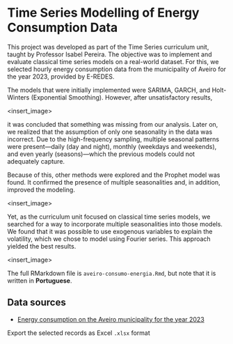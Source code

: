 # Time Series Modelling of Energy Consumption Data

This project was developed as part of the Time Series curriculum unit,
taught by Professor Isabel Pereira. The objective was to implement and evaluate
classical time series models on a real-world dataset. For this, we selected
hourly energy consumption data from the municipality of
Aveiro for the year 2023, provided by E-REDES.

The models that were initially implemented were SARIMA, GARCH, and
Holt-Winters (Exponential Smoothing). However, after unsatisfactory results,

<insert_image>

it was concluded that something was missing from our analysis. Later on, we
realized that the assumption of only one seasonality in the data was
incorrect. Due to the high-frequency sampling, multiple seasonal patterns were
present—daily (day and night), monthly (weekdays and weekends), and even yearly
(seasons)—which the previous models could not adequately capture.

Because of this, other methods were explored and the Prophet model was found.
It confirmed the presence of multiple seasonalities and, in addition,
improved the modeling.

<insert_image>

Yet, as the curriculum unit focused on classical time series models, we searched
for a way to incorporate multiple seasonalities into those models. We found that
it was possible to use exogenous variables to explain the volatility, which we
chose to model using Fourier series. This approach yielded the best results.

<insert_image>

The full RMarkdown file is `aveiro-consumo-energia.Rmd`, but note that it is
written in **Portuguese**.

## Data sources

- [Energy consumption on the Aveiro municipality for the year 2023](https://e-redes.opendatasoft.com/explore/dataset/consumos_horario_codigo_postal/table/?sort=datahora&refine.codigo_postal=3810&refine.datahora=2023&dataChart=eyJxdWVyaWVzIjpbeyJjaGFydHMiOlt7InR5cGUiOiJsaW5lIiwiZnVuYyI6IlNVTSIsInlBeGlzIjoiY29uc3VtbyIsInNjaWVudGlmaWNEaXNwbGF5Ijp0cnVlLCJjb2xvciI6IiNGRkRDMDAifV0sInhBeGlzIjoiZGF0YWhvcmEiLCJtYXhwb2ludHMiOm51bGwsInRpbWVzY2FsZSI6ImhvdXIiLCJzb3J0IjoiIiwiY29uZmlnIjp7ImRhdGFzZXQiOiJjb25zdW1vc19ob3JhcmlvX2NvZGlnb19wb3N0YWwiLCJvcHRpb25zIjp7InNvcnQiOiJkYXRhaG9yYSIsInJlZmluZS5jb2RpZ29fcG9zdGFsIjoiMzgxMCIsInJlZmluZS5kYXRhaG9yYSI6IjIwMjMifX19XSwiZGlzcGxheUxlZ2VuZCI6dHJ1ZSwiYWxpZ25Nb250aCI6dHJ1ZSwidGltZXNjYWxlIjoiIn0%3D)

Export the selected records as Excel `.xlsx` format 
